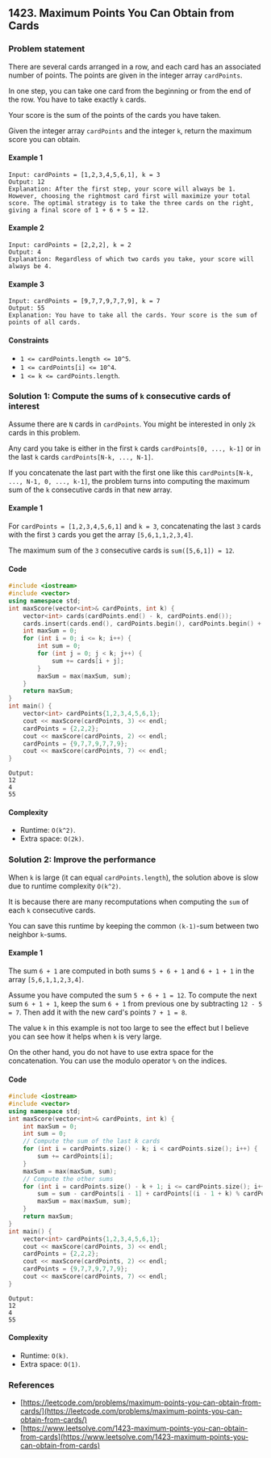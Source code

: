 ## 1423. Maximum Points You Can Obtain from Cards

### Problem statement

There are several cards arranged in a row, and each card has an associated number of points. The points are given in the integer array `cardPoints`.

In one step, you can take one card from the beginning or from the end of the row. You have to take exactly `k` cards.

Your score is the sum of the points of the cards you have taken.

Given the integer array `cardPoints` and the integer `k`, return the maximum score you can obtain.

 

#### Example 1
```plain
Input: cardPoints = [1,2,3,4,5,6,1], k = 3
Output: 12
Explanation: After the first step, your score will always be 1. However, choosing the rightmost card first will maximize your total score. The optimal strategy is to take the three cards on the right, giving a final score of 1 + 6 + 5 = 12.
```

#### Example 2
```plain
Input: cardPoints = [2,2,2], k = 2
Output: 4
Explanation: Regardless of which two cards you take, your score will always be 4.
```

#### Example 3
```plain
Input: cardPoints = [9,7,7,9,7,7,9], k = 7
Output: 55
Explanation: You have to take all the cards. Your score is the sum of points of all cards.
``` 

#### Constraints

* `1 <= cardPoints.length <= 10^5`.
* `1 <= cardPoints[i] <= 10^4`.
* `1 <= k <= cardPoints.length`.

### Solution 1: Compute the sums of `k` consecutive cards of interest

Assume there are `N` cards in `cardPoints`. You might be interested in only `2k` cards in this problem. 

Any card you take is either in the first `k` cards `cardPoints[0, ..., k-1]` or in the last `k` cards `cardPoints[N-k, ..., N-1]`.

If you concatenate the last part with the first one like this `cardPoints[N-k, ..., N-1, 0, ..., k-1]`, the problem turns into computing the maximum sum of the `k` consecutive cards in that new array.

#### Example 1
For `cardPoints = [1,2,3,4,5,6,1]` and `k = 3`, concatenating the last `3` cards with the first `3` cards you get the array `[5,6,1,1,2,3,4]`.

The maximum sum of the `3` consecutive cards is `sum([5,6,1]) = 12`.

#### Code
```cpp
#include <iostream>
#include <vector>
using namespace std;
int maxScore(vector<int>& cardPoints, int k) {
    vector<int> cards(cardPoints.end() - k, cardPoints.end());
    cards.insert(cards.end(), cardPoints.begin(), cardPoints.begin() + k);
    int maxSum = 0;
    for (int i = 0; i <= k; i++) {
        int sum = 0;
        for (int j = 0; j < k; j++) {
            sum += cards[i + j];
        }
        maxSum = max(maxSum, sum);
    }
    return maxSum;
}
int main() {
    vector<int> cardPoints{1,2,3,4,5,6,1};
    cout << maxScore(cardPoints, 3) << endl;
    cardPoints = {2,2,2};
    cout << maxScore(cardPoints, 2) << endl;
    cardPoints = {9,7,7,9,7,7,9};
    cout << maxScore(cardPoints, 7) << endl;
}
```
```plain
Output:
12
4
55
```

#### Complexity
* Runtime: `O(k^2)`.
* Extra space: `O(2k)`.

### Solution 2: Improve the performance

When `k` is large (it can equal `cardPoints.length`), the solution above is slow due to runtime complexity `O(k^2)`.

It is because there are many recomputations when computing the `sum` of each `k` consecutive cards.

You can save this runtime by keeping the common `(k-1)`-sum between two neighbor `k`-sums.

#### Example 1
The sum `6 + 1` are computed in both sums `5 + 6 + 1` and `6 + 1 + 1` in the array `[5,6,1,1,2,3,4]`.

Assume you have computed the sum `5 + 6 + 1 = 12`. To compute the next sum `6 + 1 + 1`, keep the sum `6 + 1` from previous one by subtracting `12 - 5 = 7`. Then add it with the new card's points `7 + 1 = 8`.

The value `k` in this example is not too large to see the effect but I believe you can see how it helps when `k` is very large. 

On the other hand, you do not have to use extra space for the concatenation. You can use the modulo operator `%` on the indices.

#### Code
```cpp
#include <iostream>
#include <vector>
using namespace std;
int maxScore(vector<int>& cardPoints, int k) {
    int maxSum = 0;
    int sum = 0;
    // Compute the sum of the last k cards
    for (int i = cardPoints.size() - k; i < cardPoints.size(); i++) {
        sum += cardPoints[i];
    }
    maxSum = max(maxSum, sum);
    // Compute the other sums
    for (int i = cardPoints.size() - k + 1; i <= cardPoints.size(); i++) {
        sum = sum - cardPoints[i - 1] + cardPoints[(i - 1 + k) % cardPoints.size()];
        maxSum = max(maxSum, sum);
    }
    return maxSum;
}
int main() {
    vector<int> cardPoints{1,2,3,4,5,6,1};
    cout << maxScore(cardPoints, 3) << endl;
    cardPoints = {2,2,2};
    cout << maxScore(cardPoints, 2) << endl;
    cardPoints = {9,7,7,9,7,7,9};
    cout << maxScore(cardPoints, 7) << endl;
}
```
```plain
Output:
12
4
55
```

#### Complexity
* Runtime: `O(k)`.
* Extra space: `O(1)`.

### References
* [https://leetcode.com/problems/maximum-points-you-can-obtain-from-cards/](https://leetcode.com/problems/maximum-points-you-can-obtain-from-cards/)
* [https://www.leetsolve.com/1423-maximum-points-you-can-obtain-from-cards](https://www.leetsolve.com/1423-maximum-points-you-can-obtain-from-cards)